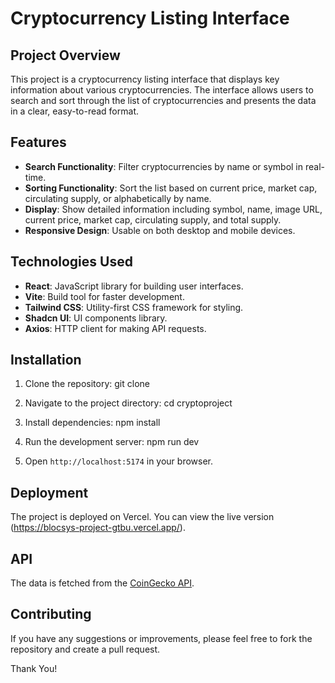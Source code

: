 # Cryptocurrency Listing Interface

## Project Overview

This project is a cryptocurrency listing interface that displays key information about various cryptocurrencies. The interface allows users to search and sort through the list of cryptocurrencies and presents the data in a clear, easy-to-read format.

## Features

- **Search Functionality**: Filter cryptocurrencies by name or symbol in real-time.
- **Sorting Functionality**: Sort the list based on current price, market cap, circulating supply, or alphabetically by name.
- **Display**: Show detailed information including symbol, name, image URL, current price, market cap, circulating supply, and total supply.
- **Responsive Design**: Usable on both desktop and mobile devices.

## Technologies Used

- **React**: JavaScript library for building user interfaces.
- **Vite**: Build tool for faster development.
- **Tailwind CSS**: Utility-first CSS framework for styling.
- **Shadcn UI**: UI components library.
- **Axios**: HTTP client for making API requests.

## Installation

1. Clone the repository:
    git clone <repository-url>

2. Navigate to the project directory:
    cd cryptoproject
   

3. Install dependencies:
    npm install
 

4. Run the development server:
    npm run dev
  

5. Open `http://localhost:5174` in your browser.

## Deployment

The project is deployed on Vercel. You can view the live version (https://blocsys-project-gtbu.vercel.app/).

## API

The data is fetched from the [CoinGecko API](https://api.coingecko.com/api/v3/coins/markets?vs_currency=usd&order=market_cap_desc&per_page=100&page=1&sparkline=false).


## Contributing

If you have any suggestions or improvements, please feel free to fork the repository and create a pull request.


Thank You!

